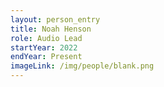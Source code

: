 ```yaml
---
layout: person_entry
title: Noah Henson
role: Audio Lead
startYear: 2022
endYear: Present
imageLink: /img/people/blank.png
---
```

<!--Put description here:-->
